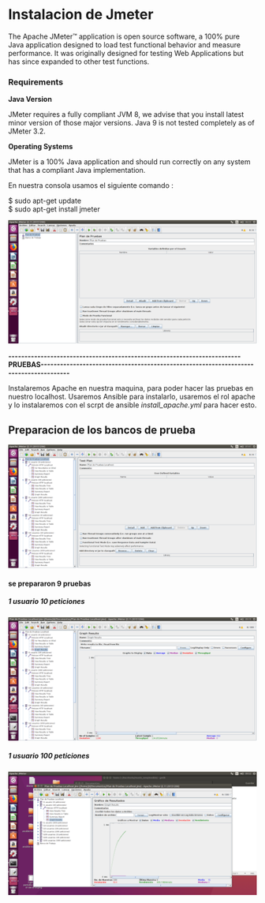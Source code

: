 # Instalacion de Jmeter

The Apache JMeter™ application is open source software, a 100% pure Java application designed to load test functional behavior and measure performance. It was originally designed for testing Web Applications but has since expanded to other test functions. 

### Requirements

<b>Java Version</b>

JMeter requires a fully compliant JVM 8, we advise that you install latest minor version of those major versions. Java 9 is not tested completely as of JMeter 3.2.

<strong>Operating Systems</strong>

JMeter is a 100% Java application and should run correctly on any system that has a compliant Java implementation.

En nuestra consola usamos el siguiente comando :

$ sudo apt-get update<br>
$ sudo apt-get install jmeter



![GitHub Logo](https://github.com/jdcr1425/munin_new/blob/master/imgs/Captura%20de%20pantalla%20de%202017-12-01%2006-33-54.png?raw=true)


<strong> ------------------------------------------------------------------------PRUEBAS------------------------------------------------------------------------------------- </strong>

Instalaremos Apache en nuestra maquina, para poder hacer las pruebas en nuestro localhost.
Usaremos Ansible para instalarlo, usaremos el rol apache y lo instalaremos con el scrpt de ansible *install_apache.yml* para hacer esto.


## Preparacion de los bancos de prueba

![GitHub Logo](https://github.com/jdcr1425/munin_new/blob/master/imgs/pruebas.png?raw=true)

#### se prepararon 9 pruebas

##### 1 usuario 10 peticiones 

![GitHub Logo](https://github.com/jdcr1425/munin_new/blob/master/imgs/1usuario10.png?raw=true)

##### 1 usuario 100 peticiones

![GitHub Logo](https://github.com/jdcr1425/munin_new/blob/master/imgs/1usuario100.png?raw=true)




